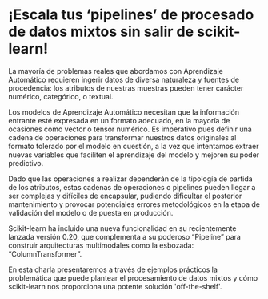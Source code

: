 # ¡Escala tus ‘pipelines’ de procesado de datos mixtos sin salir de scikit-learn!

La mayoría de problemas reales que abordamos con Aprendizaje Automático requieren ingerir datos de diversa naturaleza y fuentes de procedencia: los atributos de nuestras muestras pueden tener carácter numérico, categórico, o textual.

Los modelos de Aprendizaje Automático necesitan que la información entrante esté expresada en un formato adecuado, en la mayoría de ocasiones como vector o tensor numérico. Es imperativo pues definir una cadena de operaciones para transformar nuestros datos originales al formato tolerado por el modelo en cuestión, a la vez que intentamos extraer nuevas variables que faciliten el aprendizaje del modelo y mejoren su poder predictivo. 

Dado que las operaciones a realizar dependerán de la tipología de partida de los atributos, estas cadenas de operaciones o pipelines pueden llegar a ser complejas y difíciles de encapsular, pudiendo dificultar el posterior mantenimiento y provocar potenciales errores metodológicos en la etapa de validación del modelo o de puesta en producción.

Scikit-learn ha incluido una nueva funcionalidad en su recientemente lanzada versión 0.20, que complementa a su poderoso “Pipeline” para construir arquitecturas multimodales como la esbozada: “ColumnTransformer”.

En esta charla presentaremos a través de ejemplos prácticos la problemática que puede plantear el procesamiento de datos mixtos y cómo scikit-learn nos proporciona una potente solución 'off-the-shelf'.

